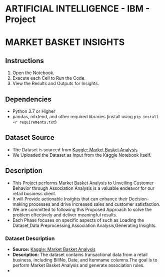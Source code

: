 # ARTIFICIAL INTELLIGENCE - IBM - Project
# MARKET BASKET INSIGHTS

## Instructions

1. Open the Notebook.
2. Execute each Cell to Run the Code.
3. View the Results and Outputs for Insights.

## Dependencies

- Python 3.7 or Higher
- pandas, mlxtend, and other required libraries (install using `pip install -r requirements.txt`)

## Dataset Source

- The Dataset is sourced from [Kaggle: Market Basket Analysis](https://www.kaggle.com/datasets/aslanahmedov/market-basket-analysis).
- We Uploaded the Dataset as Input from the Kaggle Notebook Itself.

## Description

 - This Project performs Market Basket Analysis to Unveiling Customer Behavior through Association Analysis is a valuable endeavor for our retail business client.
 - It will Provide actionable Insights that can enhance their Decision-making processes and drive increased sales and customer satisfaction.
 - We are committed to following this Proposed Approach to solve the problem effectively and deliver meaningful results.
 - Each Phase focuses on specific aspects of such as Loading the Dataset,Data Preprocessing,Association Analysis,Generating Insights.

### Dataset Description

- **Source:** [Kaggle: Market Basket Analysis](https://www.kaggle.com/datasets/aslanahmedov/market-basket-analysis)
- **Description:** The dataset contains transactional data from a retail business, including BillNo, Date, and Itemname columns.The goal is to perform Market Basket Analysis and generate association rules.
- 
